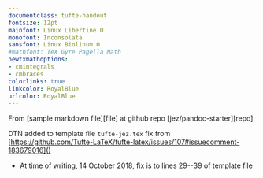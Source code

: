 ```yaml
---
documentclass: tufte-handout
fontsize: 12pt
mainfont: Linux Libertine O
monofont: Inconsolata
sansfont: Linux Biolinum O
#mathfont: TeX Gyre Pagella Math
newtxmathoptions:
- cmintegrals
- cmbraces
colorlinks: true
linkcolor: RoyalBlue
urlcolor: RoyalBlue
---
```

From [sample markdown file][file] at github repo [jez/pandoc-starter][repo].

DTN added to template file `tufte-jez.tex` fix from [https://github.com/Tufte-LaTeX/tufte-latex/issues/107#issuecomment-183679016]()

* At time of writing, 14 October 2018, fix is to lines 29--39 of template file
